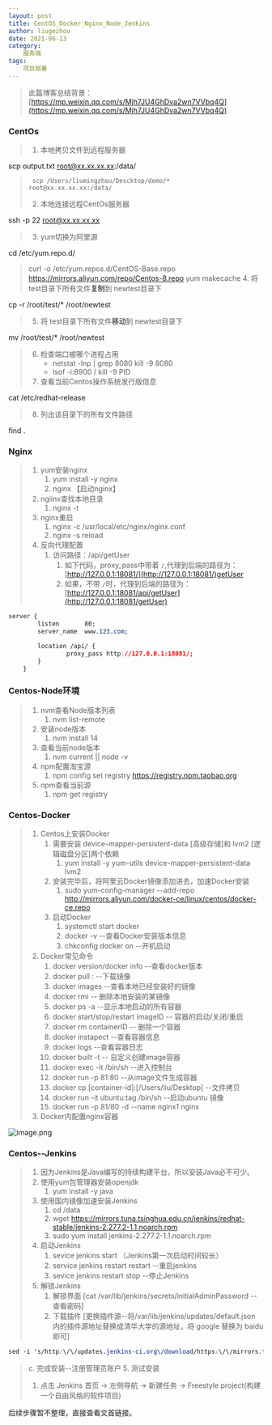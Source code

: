 ```yaml
---
layout: post
title: CentOS_Docker_Nginx_Node_Jenkins
author: liugezhou
date: 2021-06-13
category: 
    服务端
tags:
    项目部署
---
```

> 此篇博客总结背景：
> [https://mp.weixin.qq.com/s/Mjh7JU4GhDva2wn7VVbq4Q](https://mp.weixin.qq.com/s/Mjh7JU4GhDva2wn7VVbq4Q)

### 
### CentOs
> 1. 本地拷贝文件到远程服务器
> 
scp output.txt root@xx.xx.xx.xx:/data/
>      scp /Users/liumingzhou/Descktop/demo/*	root@xx.xx.xx.xx:/data/
> 2. 本地连接远程CentOs服务器
> 
ssh -p 22 root@xx.xx.xx.xx 
> 3. yum切换为阿里源
> 
cd /etc/yum.repo.d/
> curl -o /etc/yum.repos.d/CentOS-Base.repo https://mirrors.aliyun.com/repo/Centos-8.repo
> yum makecache
> 4. 将 test目录下所有文件**复制**到 newtest目录下
> 
cp -r /root/test/* /root/newtest
> 5. 将 test目录下所有文件**移动**到 newtest目录下
> 
mv /root/test/* /root/newtest
> 6. 检查端口被哪个进程占用
>    - netstat -lnp | grep 8080   kill -9 8080
>    -  lsof -i:8900 	/ kill -9 PID
> 7. 查看当前Centos操作系统发行版信息
> 
cat /etc/redhat-release
> 8. 列出该目录下的所有文件路径
> 
find .

### Nginx
> 1. yum安装nginx
>    1. yum install -y nginx
>    1. nginx 【启动nginx】
> 2. ngiinx查找本地目录
>    1. nginx -t
> 3. nginx重启
>    1. nginx -c /usr/local/etc/nginx/nginx.conf
>    1. nginx -s reload
> 4. 反向代理配置
>    1. 访问路径：/api/getUser
>       1. 如下代码，proxy_pass中带着 `/`,代理到后端的路径为：[http://127.0.0.1:18081/](http://127.0.0.1:18081/)getUser
>       1. 如果，不带 `/`时，代理到后端的路径为：[http://127.0.0.1:18081/api/getUser](http://127.0.0.1:18081/getUser)
> 

```css
server {
        listen       80;
        server_name  www.123.com;

        location /api/ {
        		proxy_pass http://127.0.0.1:18081/;
        }
    }
```
### 

### Centos-Node环境
> 1. nvm查看Node版本列表
>    1. nvm list-remote
> 2. 安装node版本
>    1. nvm install 14
> 3. 查看当前node版本
>    1. nvm current  || node -v
> 4. npm配置淘宝源
>    1. npm config set registry https://registry.npm.taobao.org
> 5. npm查看当前源
>    1. npm get registry

### 
### Centos-Docker
> 1. Centos上安装Docker
>    1. 需要安装 device-mapper-persistent-data [高级存储]和 lvm2 [逻辑磁盘分区]两个依赖
>       1. yum install -y yum-utils device-mapper-persistent-data lvm2
>    2. 安装完毕后，将阿里云Docker镜像添加进去，加速Docker安装
>       1. sudo yum-config-manager --add-repo http://mirrors.aliyun.com/docker-ce/linux/centos/docker-ce.repo
>    3. 启动Docker
>       1. systemctl start docker
>       1. docker -v --查看Docker安装版本信息
>       1. chkconfig docker on --开机启动
> 2. Docker常见命令
>    1. docker version/docker info	--查看docker版本
>    1. docker pull <image-name>:<tag>	--下载镜像
>    1. docker images		--查看本地已经安装好的镜像
>    1. docker rmi <images-id>		-- 删除本地安装的某镜像
>    1. docker ps -a		 --显示本地启动的所有容器
>    1. docker start/stop/restart imageID   -- 容器的启动/关闭/重启
>    1. docker rm containerID	--	删除一个容器
>    1. docker instapect <container-id>	--查看容器信息
>    1. docker logs <container-id>	--查看容器日志
>    1. docker built -t <name>	--	自定义创建image容器
>    1. docker exec -it <container-id>/bin/sh	--进入控制台
>    1. docker run -p 81:80		--从image文件生成容器
>    1. docker cp [container-id]:[/Users/liu/Desktop]		--文件拷贝
>    1. docker run -it ubuntu:tag /bin/sh		--启动ubuntu 镜像
>    1.  docker run -p 81/80 -d --name nginx1 nginx
> 3. Docker内配置nginx容器
> 
![image.png](https://cdn.nlark.com/yuque/0/2021/png/358819/1623587645864-c743dce2-55da-427b-b24e-227ec7e91da5.png#clientId=u6e986a30-d22b-4&from=paste&height=516&id=ud7b803a7&margin=%5Bobject%20Object%5D&name=image.png&originHeight=1732&originWidth=1452&originalType=binary&ratio=2&size=430565&status=done&style=none&taskId=u7ae7306b-c74d-4dc3-99e3-643dd093bbd&width=433)
> 


### Centos--Jenkins
>    1. 因为Jenkins是Java编写的持续构建平台，所以安装Java必不可少。
> 1. 使用yum包管理器安装openjdk
>    1. yum install -y java
> 2. 使用国内镜像加速安装Jenkins
>    1. cd /data
>    1. wget https://mirrors.tuna.tsinghua.edu.cn/jenkins/redhat-stable/jenkins-2.277.2-1.1.noarch.rpm
>    1. sudo yum install jenkins-2.277.2-1.1.noarch.rpm
> 3. 启动Jenkins
>    1. sevice jenkins start  （Jenkins第一次启动时间较长）
>    1. service jenkins restart restart		--重启jenkins
>    1. sevice jenkins restart stop	--停止Jenkins
> 4. 解锁Jenkins
>    1. 解锁界面	[cat /var/lib/jenkins/secrets/initialAdminPassword     --查看密码]
>    1. 下载插件	[更换插件源--将/var/lib/jenkins/updates/default.json 内的插件源地址替换成清华大学的源地址，将 google 替换为 baidu 即可]
> 

```css
sed -i 's/http:\/\/updates.jenkins-ci.org\/download/https:\/\/mirrors.tuna.tsinghua.edu.cn\/jenkins/g' /var/lib/jenkins/updates/default.json && sed -i 's/http:\/\/www.google.com/https:\/\/www.baidu.com/g' /var/lib/jenkins/updates/default.json
```
> c. 完成安装--注册管理员账户
> 5. 测试安装
>    1. 点击 Jenkins 首页 -> 左侧导航 -> 新建任务 -> Freestyle project(构建一个自由风格的软件项目)
> 
后续步骤暂不整理，直接查看文首链接。

















